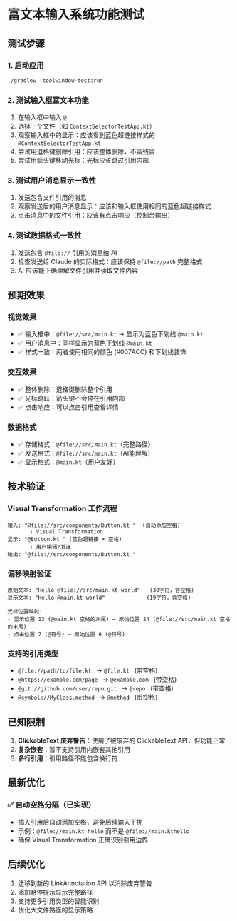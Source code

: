 # 富文本输入系统功能测试

## 测试步骤

### 1. 启动应用
```bash
./gradlew :toolwindow-test:run
```

### 2. 测试输入框富文本功能
1. 在输入框中输入 `@`
2. 选择一个文件（如 `ContextSelectorTestApp.kt`）
3. 观察输入框中的显示：应该看到蓝色超链接样式的 `@ContextSelectorTestApp.kt`
4. 尝试用退格键删除引用：应该整体删除，不留残留
5. 尝试用箭头键移动光标：光标应该跳过引用内部

### 3. 测试用户消息显示一致性
1. 发送包含文件引用的消息
2. 观察发送后的用户消息显示：应该和输入框使用相同的蓝色超链接样式
3. 点击消息中的文件引用：应该有点击响应（控制台输出）

### 4. 测试数据格式一致性
1. 发送包含 `@file://` 引用的消息给 AI
2. 检查发送给 Claude 的实际格式：应该保持 `@file://path` 完整格式
3. AI 应该能正确理解文件引用并读取文件内容

## 预期效果

### 视觉效果
- ✅ 输入框中：`@file://src/main.kt` → 显示为蓝色下划线 `@main.kt`
- ✅ 用户消息中：同样显示为蓝色下划线 `@main.kt`
- ✅ 样式一致：两者使用相同的颜色 (#007ACC) 和下划线装饰

### 交互效果
- ✅ 整体删除：退格键删除整个引用
- ✅ 光标跳跃：箭头键不会停在引用内部
- ✅ 点击响应：可以点击引用查看详情

### 数据格式
- ✅ 存储格式：`@file://src/main.kt`（完整路径）
- ✅ 发送格式：`@file://src/main.kt`（AI能理解）
- ✅ 显示格式：`@main.kt`（用户友好）

## 技术验证

### Visual Transformation 工作流程
```
输入: "@file://src/components/Button.kt "  (自动添加空格)
       ↓ Visual Transformation
显示: "@Button.kt " (蓝色超链接 + 空格)
       ↓ 用户编辑/发送
输出: "@file://src/components/Button.kt "
```

### 偏移映射验证
```
原始文本: "Hello @file://src/main.kt world"   (30字符，含空格)
显示文本: "Hello @main.kt world"             (19字符，含空格)

光标位置映射:
- 显示位置 13 (@main.kt 空格的末尾) → 原始位置 24 (@file://src/main.kt 空格的末尾)
- 点击位置 7 (@符号) → 原始位置 6 (@符号)
```

### 支持的引用类型
- `@file://path/to/file.kt ` → `@file.kt ` (带空格)
- `@https://example.com/page ` → `@example.com ` (带空格)
- `@git://github.com/user/repo.git ` → `@repo ` (带空格)
- `@symbol://MyClass.method ` → `@method ` (带空格)

## 已知限制

1. **ClickableText 废弃警告**：使用了被废弃的 ClickableText API，但功能正常
2. **复杂嵌套**：暂不支持引用内嵌套其他引用
3. **多行引用**：引用路径不能包含换行符

## 最新优化

### ✅ 自动空格分隔（已实现）
- 插入引用后自动添加空格，避免后续输入干扰
- 示例：`@file://main.kt hello` 而不是 `@file://main.kthello`
- 确保 Visual Transformation 正确识别引用边界

## 后续优化

1. 迁移到新的 LinkAnnotation API 以消除废弃警告
2. 添加悬停提示显示完整路径
3. 支持更多引用类型的智能识别
4. 优化大文件路径的显示策略